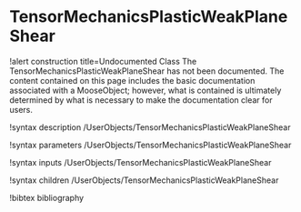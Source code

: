 <!-- MOOSE Documentation Stub: Remove this when content is added. -->

# TensorMechanicsPlasticWeakPlaneShear

!alert construction title=Undocumented Class
The TensorMechanicsPlasticWeakPlaneShear has not been documented. The content contained on this page
includes the basic documentation associated with a MooseObject; however, what is contained is
ultimately determined by what is necessary to make the documentation clear for users.

!syntax description /UserObjects/TensorMechanicsPlasticWeakPlaneShear

!syntax parameters /UserObjects/TensorMechanicsPlasticWeakPlaneShear

!syntax inputs /UserObjects/TensorMechanicsPlasticWeakPlaneShear

!syntax children /UserObjects/TensorMechanicsPlasticWeakPlaneShear

!bibtex bibliography
